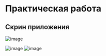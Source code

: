 # Практическая работа



## Скрин приложения

![image](https://github.com/Karyqqe/wardrobe/assets/133410772/0baa0ddb-8fa6-402b-9061-cc0102b98cc4)

![image](https://github.com/Karyqqe/wardrobe/assets/133410772/280ae326-8db4-483e-b0e5-7ab48209fdeb)
![image](https://github.com/Karyqqe/wardrobe/assets/133410772/5d2c8735-9eea-4935-8558-430983a18833)
